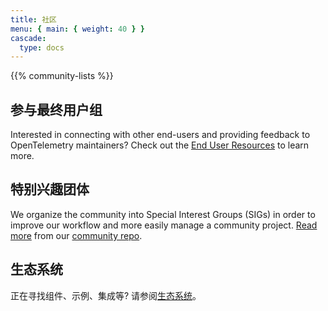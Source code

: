 ```yaml
---
title: 社区
menu: { main: { weight: 40 } }
cascade:
  type: docs
---
```


{{% community-lists %}}

## 参与最终用户组

Interested in connecting with other end-users and providing feedback to
OpenTelemetry maintainers? Check out the
[End User Resources](/community/end-user/) to learn more.

## 特别兴趣团体

We organize the community into Special Interest Groups (SIGs) in order to
improve our workflow and more easily manage a community project.
[Read more](https://github.com/open-telemetry/community#special-interest-groups)
from our [community repo](https://github.com/open-telemetry/community).

## 生态系统

正在寻找组件、示例、集成等?
请参阅[生态系统](../ecosystem/index.md)。
